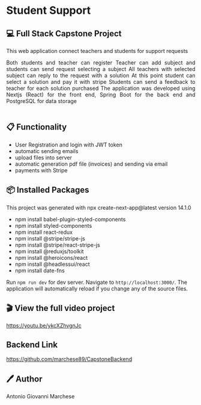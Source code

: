 # Student Support


## 💻 Full Stack Capstone Project

This web application connect teachers and students for support requests
<div style="text-align:justify">
Both students and teacher can register
Teacher can add subject and students can send request selecting a subject
All teachers with selected subject can reply to the request with a solution
At this point student can select a solution and pay it with stripe
Students can send a feedback to teacher for each solution purchased
The application was developed using Nextjs (React) for the front end, Spring Boot for the back end and PostgreSQL for data storage
</div>
<br>

## 📋 Functionality
* User Registration and login with JWT token
* automatic sending emails
* upload files into server
* automatic generation pdf file (invoices) and sending via email
* payments with Stripe

## 📦 Installed Packages

This project was generated with npx create-next-app@latest version 14.1.0

* npm install babel-plugin-styled-components
* npm install styled-components
* npm install react-redux
* npm install @stripe/stripe-js
* npm install @stripe/react-stripe-js
* npm install @reduxjs/toolkit
* npm install @heroicons/react
* npm install @headlessui/react
* npm install date-fns

Run `npm run dev` for dev server. Navigate to `http://localhost:3000/`. The application will automatically reload if you change any of the source files.

## 🎬 View the full video project 

https://youtu.be/ykcXZhvgnJc

## Backend Link

https://github.com/marchese89/CapstoneBackend

## 🖊️ Author
Antonio Giovanni Marchese

